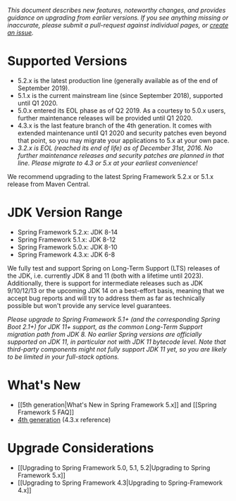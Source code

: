 _This document describes new features, noteworthy changes, and provides guidance on upgrading from earlier versions. If you see anything missing or inaccurate, please submit a pull-request against individual pages, or [create an issue](https://github.com/spring-projects/spring-framework/issues)._

# Supported Versions

- 5.2.x is the latest production line (generally available as of the end of September 2019).
- 5.1.x is the current mainstream line (since September 2018), supported until Q1 2020.
- 5.0.x entered its EOL phase as of Q2 2019. As a courtesy to 5.0.x users, further maintenance releases will be provided until Q1 2020.
- 4.3.x is the last feature branch of the 4th generation. It comes with extended maintenance until Q1 2020 and security patches even beyond that point, so you may migrate your applications to 5.x at your own pace.
- _3.2.x is EOL (reached its end of life) as of December 31st, 2016. No further maintenance releases and security patches are planned in that line. Please migrate to 4.3 or 5.x at your earliest convenience!_

We recommend upgrading to the latest Spring Framework 5.2.x or 5.1.x release from Maven Central.

# JDK Version Range

- Spring Framework 5.2.x: JDK 8-14
- Spring Framework 5.1.x: JDK 8-12
- Spring Framework 5.0.x: JDK 8-10
- Spring Framework 4.3.x: JDK 6-8

We fully test and support Spring on Long-Term Support (LTS) releases of the JDK, i.e. currently JDK 8 and 11 (both with a lifetime until 2023). Additionally, there is support for intermediate releases such as JDK 9/10/12/13 or the upcoming JDK 14 on a best-effort basis, meaning that we accept bug reports and will try to address them as far as technically possible but won't provide any service level guarantees.

_Please upgrade to Spring Framework 5.1+ (and the corresponding Spring Boot 2.1+) for JDK 11+ support, as the common Long-Term Support migration path from JDK 8. No earlier Spring versions are officially supported on JDK 11, in particular not with JDK 11 bytecode level. Note that third-party components might not fully support JDK 11 yet, so you are likely to be limited in your full-stack options._

# What's New

- [[5th generation|What's New in Spring Framework 5.x]] and [[Spring Framework 5 FAQ]]
- [4th generation](https://docs.spring.io/spring-framework/docs/4.3.x/spring-framework-reference/htmlsingle/#spring-whats-new) (4.3.x reference)

# Upgrade Considerations

- [[Upgrading to Spring Framework 5.0, 5.1, 5.2|Upgrading to Spring Framework 5.x]]
- [[Upgrading to Spring Framework 4.3|Upgrading to Spring-Framework 4.x]]